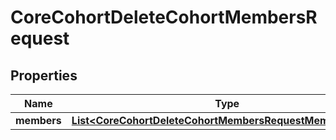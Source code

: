 

# CoreCohortDeleteCohortMembersRequest


## Properties

| Name | Type | Description | Notes |
|------------ | ------------- | ------------- | -------------|
|**members** | [**List&lt;CoreCohortDeleteCohortMembersRequestMembersInner&gt;**](CoreCohortDeleteCohortMembersRequestMembersInner.md) |  |  |



